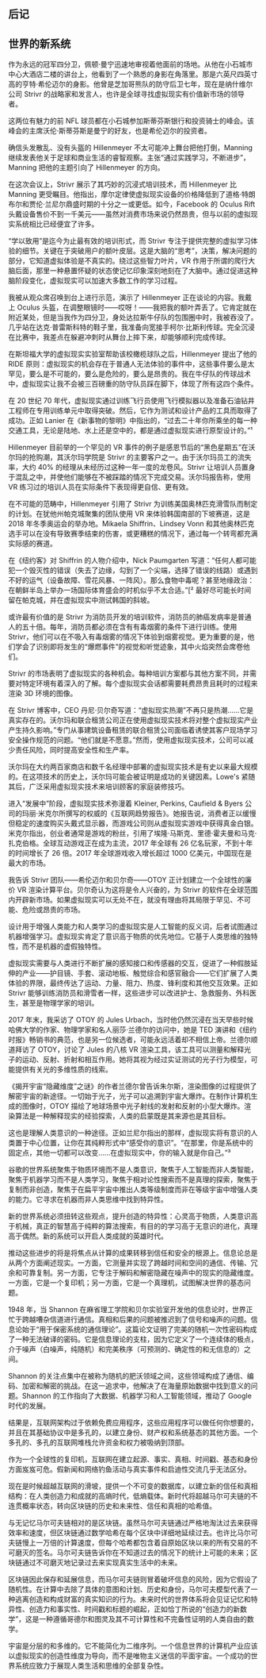 ## 后记

## 世界的新系统

作为永远的冠军四分卫，佩顿·曼宁迅速地审视着他面前的场地。从他在小石城市中心大酒店二楼的讲台上，他看到了一个熟悉的身影在角落里。那是六英尺四英寸高的亨特·希伦迈尔的身影。他曾是芝加哥熊队的防守后卫七年，现在是纳什维尔公司 Strivr 的战略家和发言人，也许是全球寻找虚拟现实有价值新市场的领导者。

这两位有魅力的前 NFL 球员都在小石城参加斯蒂芬斯银行和投资骑士的峰会。该峰会的主席沃伦·斯蒂芬斯是曼宁的好友，也是希伦迈尔的投资者。

确信头发散乱、没有头盔的 Hillenmeyer 不太可能冲上舞台把他打倒，Manning 继续发表他关于足球和商业生活的睿智观察。主张“通过实践学习，不断进步”，Manning 把他的主题引向了 Hillenmeyer 的方向。

在这次会议上，Strivr 展示了其巧妙的沉浸式培训技术，而 Hillenmeyer 比 Manning 更受瞩目。他指出，摩尔定律使虚拟现实设备的价格降低到了道格·特朗布尔和贾伦·兰尼尔鼎盛时期的十分之一或更低。如今，Facebook 的 Oculus Rift 头戴设备售价不到一千美元——虽然对消费市场来说仍然昂贵，但与以前的虚拟现实系统相比已经便宜了许多。

“学以致用”是迄今为止最有效的培训形式，而 Strivr 专注于提供完整的虚拟学习体验的细节。关键在于突破用户的额叶皮层。这是大脑的“思考”，决策，解决问题的部分，它知道虚拟体验是不真实的。绕过这些智力叶片，VR 作用于所谓的爬行大脑后面，那里一种悬置怀疑的状态使记忆印象深刻地刻在了大脑中。通过促进这种脑阶段变化，虚拟现实可以加速大多数工作的学习过程。

我被从观众席召唤到台上进行示范，演示了 Hillenmeyer 正在谈论的内容。我戴上 Oculus 头盔，在调整眼镜时——哎呀！——我把我的额叶弄丢了。它肯定就在附近某处，但是当我作为四分卫，身处达拉斯牛仔队的包围圈中时，我被吞没了。几乎站在达克·普雷斯科特的鞋子里，我准备向宽接手柯尔·比斯利传球。完全沉浸在比赛中，我差点在躲避冲刺时从舞台上摔下来，却能够顺利完成传球。

在斯坦福大学的虚拟现实实验室帮助该校橄榄球队之后，Hillenmeyer 提出了他的 RIDE 原则：虚拟现实的机会存在于普通人无法体验的事件中，这些事件要么是太罕见，要么是不可能的，要么是危险的，要么是昂贵的。我在牛仔队的传球战术中，虚拟现实让我不会被三百磅重的防守队员踩在脚下，体现了所有这四个条件。

在 20 世纪 70 年代，虚拟现实通过训练飞行员使用飞行模拟器以及准备石油钻井工程师在专用训练单元中取得突破。然后，它作为测试和设计产品的工具而取得了成功。正如 Lanier 在《新事物的黎明》中指出的，“过去二十年你所乘坐的每一种交通工具，无论是陆地、水上还是空中的，都是通过虚拟现实进行原型设计的。”¹

Hillenmeyer 目前举的一个罕见的 VR 事件的例子是感恩节后的“黑色星期五”在沃尔玛的抢购潮，其沃尔玛学院是 Strivr 的主要客户之一。由于沃尔玛员工的流失率，大约 40% 的经理从未经历过这种一年一度的龙卷风。Strivr 让培训人员置身于混乱之中，并使他们能够在不被踩踏的情况下完成交易。沃尔玛报告称，使用 VR 练习过的培训人员在实际条件下表现得更自信、更有效。

在不可能的范畴中，Hillenmeyer 引用了 Strivr 为训练美国奥林匹克滑雪队而制定的计划。在犹他州帕克城聚集的团队使用 VR 来体验韩国南部的下坡赛道，这是 2018 年冬季奥运会的举办地。Mikaela Shiffrin、Lindsey Vonn 和其他奥林匹克选手可以在没有导致赛季结束的伤害，或更糟糕的情况下，通过每一个转弯都充满实际感的赛道。

在《纽约客》对 Shiffrin 的人物介绍中，Nick Paumgarten 写道：“任何人都可能犯一个毁灭性的错误（失去了边缘，勾到了一个尖端，选择了错误的线路）或遇到不好的运气（设备故障、雪花风暴、一阵风）。那么食物中毒呢？甚至地缘政治：在朝鲜半岛上举办一场国际体育盛会的时机似乎不太合适。”[² 最好尽可能长时间留在帕克城，并在虚拟现实中测试韩国的斜坡。

或许最有价值的是 Strivr 为消防员开发的培训软件，消防员的肺癌发病率是普通人的五十倍。每年，消防员都必须在含有有毒烟雾的条件下进行训练。使用 Strivr，他们可以在不吸入有毒烟雾的情况下体验到烟雾视觉。更为重要的是，他们学会了识别即将发生的“爆燃事件”的视觉和听觉迹象，其中火焰突然会席卷他们。

Strivr 的市场表明了虚拟现实的各种机会。每种培训方案都与其他方案不同，并需要对特定环境有着深入的了解。每个虚拟现实会话都需要耗费昂贵且耗时的过程来渲染 3D 环境的图像。

在 Strivr 博客中，CEO 丹尼·贝尔奇写道：“虚拟现实热潮”不再只是热潮......它是真实存在的。沃尔玛和联合租赁公司正在使用虚拟现实技术将对整个虚拟现实产业产生持久影响。”专门从事建筑设备租赁的联合租赁公司面临着诱使其客户现场学习安全操作规范的问题。“他们就是不愿意。”然而，使用虚拟现实技术，公司可以减少责任风险，同时提高安全性和生产率。

沃尔玛在大约两百家商店和数千名经理中部署的虚拟现实技术是有史以来最大规模的。在这项技术的历史上，沃尔玛可能会被证明是成功的关键因素。Lowe's 紧随其后，广泛采用虚拟现实技术来培训顾客的家庭装修技巧。

进入“发展中”阶段，虚拟现实技术弥漫着 Kleiner, Perkins, Caufield & Byers 公司的玛丽·米克尔所撰写的权威的《互联网趋势报告》。她报告说，消费者正以缓慢但稳定的速度购买头戴式显示器，而游戏公司则从虚拟现实游戏中获得真金白银。米克尔指出，创业者通常是游戏的粉丝，引用了埃隆·马斯克、里德·霍夫曼和马克·扎克伯格。全球互动游戏正在成为主流，2017 年全球有 26 亿名玩家，不到十年的时间增长了 26 倍。2017 年全球游戏收入增长超过 1000 亿美元，中国现在是最大的市场。

我告诉 Strivr 团队——希伦迈尔和贝尔奇——OTOY 正计划建立一个全球性的廉价 VR 渲染计算平台。贝尔奇认为这将是令人兴奋的，为 Strivr 的软件在全球范围内开辟新市场。如果虚拟现实可以无处不在，就没有理由将其局限于罕见、不可能、危险或昂贵的市场。

设计用于增强人类能力和人类学习的虚拟现实是人工智能的反义词，后者试图通过机器增强学习。虚拟现实肯定了意识高于物质的优先地位。它基于人类思维的独特性，而不是机器的虚假独特性。

虚拟现实需要与人类进行不断扩展的感知接口和传感器的交互，促进了一种假肢延伸的产业——护目镜、手套、滚动地板、触觉综合和感官融合——它们扩展了人类体验的界限，最终传达了运动、力量、阻力、热度、锋利度和其他交互效果。正如 Strivr 能够训练消防员和滑雪者一样，这些进步可以改进护士、急救服务、外科医生，甚至是物理学家的培训。

2017 年末，我采访了 OTOY 的 Jules Urbach，当时他仍然沉浸在当天早些时候哈佛大学的作家、物理学家和名人丽莎·兰德尔的访问中，她是 TED 演讲和《纽约时报》畅销书的典范，也是另一位候选者，可能永远活着却不相信上帝。兰德尔顺道拜访了 OTOY，讨论了 Jules 的八核 VR 渲染工具，该工具可以测量和解释光子的运动、反射、折射和相互作用。她将其视为经过实证测试的光子行为模型，可能提供有关光的多维性质的线索。

《揭开宇宙“隐藏维度”之谜》的作者兰德尔曾告诉朱尔斯，渲染图像的过程提供了解密宇宙的新途径。一切始于光子，光子可以追溯到宇宙大爆炸。在制作计算机生成的图像时，OTOY 描绘了地球场景中光子射线的发射和反射的小型大爆炸。渲染算法是一种解释现实的经验探索，人类的启蒙既是其来源也是其目标。

这也是理解人类意识的一种途径。正如兰尼尔指出的那样，虚拟现实将有意识的人类置于中心位置，让你在其纯粹形式中“感受你的意识”。“在那里，你是系统中的固定点，其他一切都可以改变……在虚拟现实中，你的输入就是你自己。”³

谷歌的世界系统聚焦于物质环境而不是人类意识，聚焦于人工智能而非人类智能，聚焦于机器学习而不是人类学习，聚焦于相对论性搜索而不是真理的探索，聚焦于复制而非创造，聚焦于在扁平宇宙中推出人类等级制度而非在等级宇宙中增强人类的能力。它寻求在机器而非人类思维中找到特异性。

新的世界系统必须扭转这些观点，提升创造的特异性：心灵高于物质，人类意识高于机械，真正的智慧高于纯粹的算法搜索，有目的的学习高于无意识的进化，真理高于偶然。新的系统可以开启人类成就的英雄时代。

推动这些进步的将是将焦点从计算的成果转移到信任和安全的根源上。信息论总是从两个方面阐述现实。一方面，它测量并实现了跨越时间和空间的通信、传输、冗余和可靠复制。另一方面，它专注于解码和解密隐藏在噪声中的现实的隐藏维度。一方面，它是一个复印机；另一方面，它是一个真理机，试图解决世界的基态问题。

1948 年，当 Shannon 在麻省理工学院和贝尔实验室开发他的信息论时，世界正忙于跨越嘈杂信道进行通信。真相和后果的问题被推迟到了信号和噪声的问题。信息论始于“用于保密系统的通信理论”。这篇论文证明了完美的随机一次性密码构成了一种无法破译的密码。它是信息理论的支柱，因为它定义了一个连续体的极点，介于噪声（白噪声，纯随机）和完美秩序（可预测的、确定性的和无信息的）之间。

Shannon 的关注点集中在被称为随机的肥沃领域之间，这些领域构成了通信、编码、加密和解密的挑战。在这一追求中，他解决了在海量原始数据中找到意义的问题。Shannon 的工作指向了大数据、机器学习和人工智能领域，推动了 Google 时代的发展。

结果是，互联网架构过于依赖免费应用程序，这些应用程序可以做任何你想要的，并且在其基础协议中是多孔的，以建立身份、财产权和系统基态的其他方面。一个多孔的、多孔的互联网堆栈允许资金和权力被吸纳到顶部。

作为一个全球性的复印机，互联网在建立起源、事实、真相、时间戳、基态和身份方面岌岌可危。假新闻和网络钓鱼活动与真实事件和启迪性交流几乎无法区分。

现在是时候超越互联网的滑坡，提供一个不可变的数据库，以建立新的信任和真相结构：在人类创造力和成就的高熵时代，低熵载体。新时代将超越马尔可夫链的不连贯概率状态，转向区块链的历史和未来性、信任和真相的哈希值。

与无记忆马尔可夫链相对的是区块链。虽然马尔可夫链通过严格地淘汰过去来获得效率和速度，但区块链通过数学哈希在每个区块中详细地延续过去。也许比马尔可夫链慢上一万倍的计算速度，但每个哈希都包含着自原始区块以来的所有交易的不可磨灭的签名。马尔可夫链告诉你在不知道过去的情况下的统计上可能的未来；区块链通过不可磨灭地记录过去来实现真实生活中的未来。

区块链因此保存和延展信息，而马尔可夫链则冒着破坏信息的风险，因为它假设了随机性。在计算中去除了具体的意图和计划、历史和身份，马尔可夫模型代表了一种逃离创造和构成财富的真实知识的行为。未来时代的世界体系将会见证记忆和特异性、创造力和事实性、时间戳和标题的崛起，正如恰丁所说的“创造力的新数学”，这是一种遵循哥德尔和图灵及其不可计算性和不完备性证明的人类自由的数学。

宇宙是分层的和多维的。它不能简化为二维序列。一个信息世界的计算机产业应该以虚拟现实的创造性维度为导向，而不是唯物主义迷信的平面宇宙。一个成功的世界系统应致力于展现人类生活和思维的全部复杂性。
